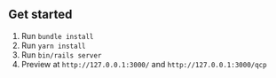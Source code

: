## Get started

1. Run `bundle install`
2. Run `yarn install`
3. Run `bin/rails server`
4. Preview at `http://127.0.0.1:3000/` and `http://127.0.0.1:3000/qcp`
